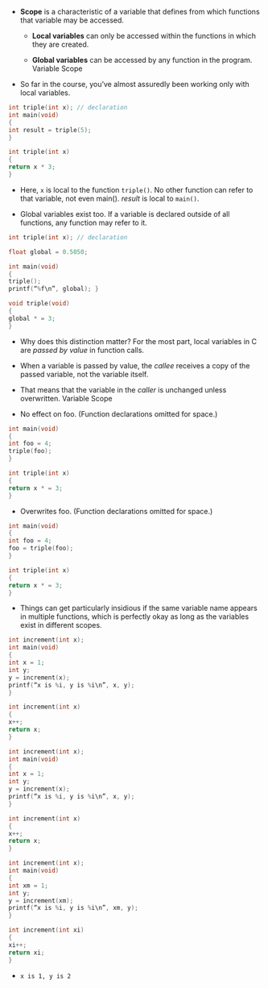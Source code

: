 - **Scope** is a characteristic of a variable that defines from which functions that variable may be accessed. 

  - **Local variables** can only be accessed within the functions in which they are created. 

  - **Global variables** can be accessed by any function in the program. Variable Scope 

- So far in the course, you’ve almost assuredly been working only with local variables. 


```c
int triple(int x); // declaration 
int main(void) 
{ 
int result = triple(5); 
} 

int triple(int x) 
{ 
return x * 3; 
} 
```

- Here, `x` is local to the function `triple()`. No other function can refer to that variable, not even main(). *result* is local to `main()`. 

- Global variables exist too. If a variable is declared outside of all functions, any function may refer to it. 

```c
int triple(int x); // declaration 

float global = 0.5050;

int main(void) 
{ 
triple(); 
printf(“%f\n”, global); } 

void triple(void) 
{ 
global * = 3; 
}
```

- Why does this distinction matter? For the most part, local variables in C are *passed by value* in function calls. 

- When a variable is passed by value, the *callee* receives a copy of the passed variable, not the variable itself. 

- That means that the variable in the *caller* is unchanged unless overwritten. Variable Scope 

- No effect on foo. (Function declarations omitted for space.)
 
```c
int main(void) 
{ 
int foo = 4; 
triple(foo); 
} 

int triple(int x) 
{ 
return x * = 3; 
}
```

- Overwrites foo. (Function declarations omitted for space.) 

```c
int main(void) 
{ 
int foo = 4; 
foo = triple(foo); 
} 

int triple(int x) 
{ 
return x * = 3; 
} 
```

- Things can get particularly insidious if the same variable name appears in multiple functions, which is perfectly okay as long as the variables exist in different scopes. 

```c
int increment(int x); 
int main(void) 
{ 
int x = 1; 
int y; 
y = increment(x); 
printf(“x is %i, y is %i\n”, x, y); 
} 

int increment(int x) 
{ 
x++; 
return x; 
} 
```
 
 ```c
 int increment(int x); 
 int main(void) 
 { 
 int x = 1; 
 int y; 
 y = increment(x); 
 printf(“x is %i, y is %i\n”, x, y); 
 } 
 
 int increment(int x) 
 { 
 x++; 
 return x; 
 } 
 ```
 
 ```c
int increment(int x); 
int main(void) 
{ 
int xm = 1; 
int y; 
y = increment(xm); 
printf(“x is %i, y is %i\n”, xm, y); 
} 

int increment(int xi) 
{ 
xi++; 
return xi; 
} 
```

- `x is 1, y is 2`